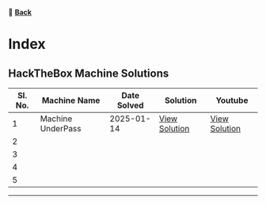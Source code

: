 🔗 **[Back](index.md)**

# Index


## HackTheBox Machine Solutions

| Sl. No. | Machine Name       | Date Solved  | Solution                                                    |  Youtube
|---------|--------------------|--------------|-------------------------------------------------------------|--------------------------------|
| 1       | Machine UnderPass     | 2025-01-14   | [View Solution](https://medium.com/@deathkiller447/hackthebox-underpass-8d379297c6de)  |                            [View Solution](https://youtu.be/niwsAMsZmao?si=se5OJksRahty-CrP)      |
| 2       |        |  |     |                                |
| 3       |       |   |       |                               |
| 4       |       |    |        |                               |
| 5       |    |    |       |                              |

---
